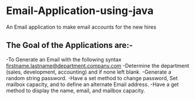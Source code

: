 # Email-Application-using-java
An Email application to make email accounts for the new hires

## The Goal of the Applications are:-
-To Generate an Email with the following syntax firstname.lastname@department.company.com
-Determine the department (sales, development, accounting) and if none left blank.
-Generate a random string password.
-Have a set method to change password, Set mailbox capacity, and to define an alternate Email address.
-Have a get method to display the name, email, and mailbox capacity.

